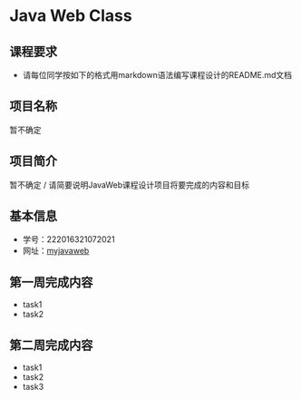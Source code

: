 # Java Web Class
## 课程要求
+ 请每位同学按如下的格式用markdown语法编写课程设计的README.md文档
## 项目名称
暂不确定
## 项目简介
暂不确定 / 请简要说明JavaWeb课程设计项目将要完成的内容和目标
## 基本信息
+ 学号：222016321072021
+ 网址：[myjavaweb](http://47.106.103.209:8080)
## 第一周完成内容
+ task1
+ task2
## 第二周完成内容
+ task1
+ task2
+ task3
